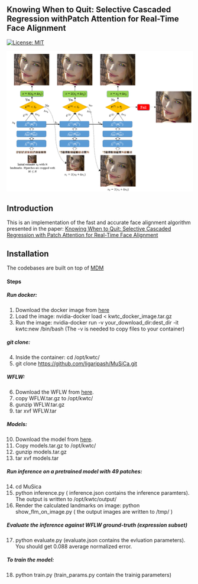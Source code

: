 
## Knowing When to Quit: Selective Cascaded Regression withPatch Attention for Real-Time Face Alignment

[![License: MIT](https://img.shields.io/badge/License-MIT-yellow.svg)](https://opensource.org/licenses/MIT)

![](arch-coarse-no-pga.png)


## Introduction
This is an implementation of the fast and accurate face alignment algorithm presented in the paper:
[Knowing When to Quit: Selective Cascaded Regression with Patch Attention for Real-Time Face Alignment](https://arxiv.org/abs/2012.15460)


## Installation
The codebases are built on top of [MDM](https://github.com/trigeorgis/mdm)

#### Steps
##### Run docker:
  1. Download the docker image from [here](https://drive.google.com/file/d/1Ctjgti8cI9FGVUQKe_RKqnbWDwPS0LBw/view?usp=sharing)
  2. Load the image: nvidia-docker load < kwtc_docker_image.tar.gz
  3. Run the image: nvidia-docker run -v your_download_dir:dest_dir -it kwtc:new /bin/bash (The -v is needed to copy files to your container)

##### git clone:
  4. Inside the container: cd /opt/kwtc/
  5. git clone https://github.com/ligaripash/MuSiCa.git
 
##### WFLW:
  6. Download the WFLW from [here](https://drive.google.com/file/d/1Cui9OMMwj0D1Jvl1ez2_6eg5-XxVTgDu/view?usp=sharing).
  7. copy WFLW.tar.gz to /opt/kwtc/
  8. gunzip WFLW.tar.gz
  9. tar xvf WFLW.tar
  
##### Models:
  10. Download the model from [here](https://drive.google.com/file/d/1bFwZXSROY_Zi3p28q_XHneHo3R37iqj0/view?usp=sharing).
  11. Copy models.tar.gz to /opt/kwtc/
  12. gunzip models.tar.gz
  13. tar xvf models.tar
  
##### Run inference on a pretrained model with 49 patches:
  14. cd MuSica
  15. python inference.py ( inference.json contains the inference paramters). The output is written to /opt/kwtc/output/
  16. Render the calculated landmarks on image: python show_flm_on_image.py ( the output images are written to /tmp/ )
  
 ##### Evaluate the inference against WFLW ground-truth (expression subset)
  17. python evaluate.py (evaluate.json contains the evluation parameters). You should get 0.088 average normalized error.
  
 ##### To train the model:
  18. python train.py (train_params.py contain the trainig parameters)
  
  
